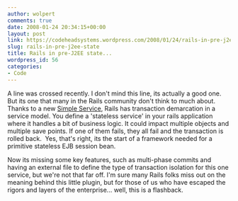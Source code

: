 ```yaml
---
author: wolpert
comments: true
date: 2008-01-24 20:34:15+00:00
layout: post
link: https://codeheadsystems.wordpress.com/2008/01/24/rails-in-pre-j2ee-state/
slug: rails-in-pre-j2ee-state
title: Rails in pre-J2EE state...
wordpress_id: 56
categories:
- Code
---
```


A line was crossed recently. I don't mind this line, its actually a good one. But its one that many in the Rails community don't think to much about.  Thanks to a new <a href="http://opensource.thinkrelevance.com/wiki/simple_services">Simple Service</a>, Rails has transaction demarcation in a service model. You define a 'stateless service' in your rails application where it handles a bit of business logic. It could impact multiple objects and multiple save points. If one of them fails, they all fail and the transaction is rolled back.  Yes, that's right, its the start of a framework needed for a primitive stateless EJB session bean.

Now its missing some key features, such as multi-phase commits and having an external file to define the type of transaction isolation for this one service, but we're not that far off. I'm sure many Rails folks miss out on the meaning behind this little plugin, but for those of us who have escaped the rigors and layers of the enterprise... well, this is a flashback.
